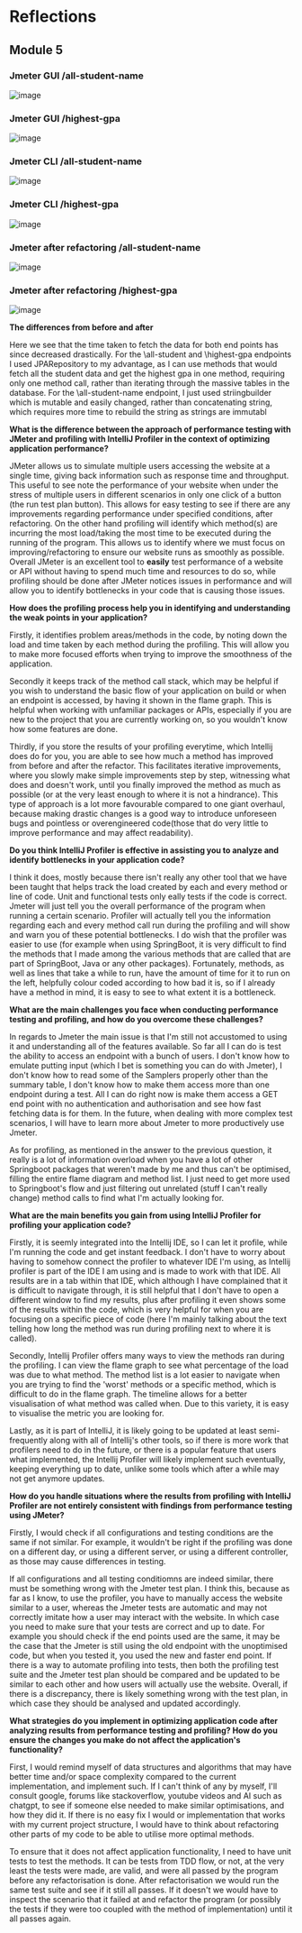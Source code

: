 # Reflections

## Module 5

### Jmeter GUI /all-student-name

![image](https://github.com/Sirered/exercise-profiling/assets/126568984/6476c8ce-fe22-42d6-b8cb-388a90ab4551)

### Jmeter GUI /highest-gpa

![image](https://github.com/Sirered/exercise-profiling/assets/126568984/5058963a-cc49-4f85-b674-a976982639f1)

### Jmeter CLI /all-student-name

![image](https://github.com/Sirered/exercise-profiling/assets/126568984/f549a3c8-239f-46d0-a3ce-970cd0d2cb2a)

### Jmeter CLI /highest-gpa

![image](https://github.com/Sirered/exercise-profiling/assets/126568984/b3b91e02-78e4-448a-80bb-a19033b04585)

### Jmeter after refactoring /all-student-name

![image](https://github.com/Sirered/exercise-profiling/assets/126568984/68c2de77-d5dd-45aa-b1ae-f1977498127c)

### Jmeter after refactoring /highest-gpa

![image](https://github.com/Sirered/exercise-profiling/assets/126568984/3dcd382c-8409-4f32-abee-b0a4c5370c88)

**The differences from before and after**

Here we see that the time taken to fetch the data for both end points has since decreased drastically. For the \all-student and \highest-gpa endpoints I used JPARepository to my advantage, as I can use methods that would fetch all the student data and get the highest gpa in one method, requiring only one method call, rather than iterating through the massive tables in the database. For the \all-student-name endpoint, I just used striingbuilder which is mutable and easily changed, rather than concatenating string, which requires more time to rebuild the string as strings are immutabl

**What is the difference between the approach of performance testing with JMeter and profiling with IntelliJ Profiler in the context of optimizing application performance?**

JMeter allows us to simulate multiple users accessing the website at a single time, giving back information such as response time and throughput. This useful to see note the performance of your website when under the stress of multiple users in different scenarios in only one click of a button (the run test plan button). This allows for easy testing to see if there are any improvements regarding performance under specified conditions, after refactoring. On the other hand profiling will identify which method(s) are incurring the most load/taking the most time to be executed during the running of the program. This allows us to identify where we must focus on improving/refactoring to ensure our website runs as smoothly as possible. Overall JMeter is an excellent tool to **easily** test performance of a website or API without having to spend much time and resources to do so, while profiling should be done after JMeter notices issues in performance and will allow you to identify bottlenecks in your code that is causing those issues. 

**How does the profiling process help you in identifying and understanding the weak points in your application?**

Firstly, it identifies problem areas/methods in the code, by noting down the load and time taken by each method during the profiling. This will allow you to make more focused efforts when trying to improve the smoothness of the application.

Secondly it keeps track of the method call stack, which may be helpful if you wish to understand the basic flow of your application on build or when an endpoint is accessed, by having it shown in the flame graph. This is helpful when working with unfamiliar packages or APIs, especially if you are new to the project that you are currently working on, so you wouldn't know how some features are done.

Thirdly, if you store the results of your profiling everytime, which Intellij does do for you, you are able to see how much a method has improved from before and after the refactor. This facilitates iterative improvements, where you slowly make simple improvements step by step, witnessing what does and doesn't work, until you finally improved the method as much as possible (or at the very least enough to where it is not a hindrance). This type of approach is a lot more favourable compared to one giant overhaul, because making drastic changes is a good way to introduce unforeseen bugs and pointless or overengineered code(those that do very little to improve performance and may affect readability).

**Do you think IntelliJ Profiler is effective in assisting you to analyze and identify bottlenecks in your application code?**

I think it does, mostly because there isn't really any other tool that we have been taught that helps track the load created by each and every method or line of code. Unit and functional tests only eally tests if the code is correct. Jmeter will just tell you the overall performance of the program when running a certain scenario. Profiler will actually tell you the information regarding each and every method call run during the profiling and will show and warn you of these potential bottlenecks. I do wish that the profiler was easier to use (for example when using SpringBoot, it is very difficult to find the methods that I made among the various methods that are called that are part of SpringBoot, Java or any other packages). Fortunately, methods, as well as lines that take a while to run, have the amount of time for it to run on the left, helpfully colour coded according to how bad it is, so if I already have a method in mind, it is easy to see to what extent it is a bottleneck.

**What are the main challenges you face when conducting performance testing and profiling, and how do you overcome these challenges?**

In regards to Jmeter the main issue is that I'm still not accustomed to using it and understanding all of the features available. So far all I can do is test the ability to access an endpoint with a bunch of users. I don't know how to emulate putting input (which I bet is something you can do with Jmeter), I don't know how to read some of the Samplers properly other than the summary table, I don't know how to make them access more than one endpoint during a test. All I can do right now is make them access a GET end point with no authentication and authorisation and see how fast fetching data is for them. In the future, when dealing with more complex test scenarios, I will have to learn more about Jmeter to more productively use Jmeter. 

As for profiling, as mentioned in the answer to the previous question, it really is a lot of information overload when you have a lot of other Springboot packages that weren't made by me and thus can't be optimised, filling the entire flame diagram and method list. I just need to get more used to Springboot's flow and just filtering out unrelated (stuff I can't really change) method calls to find what I'm actually looking for.

**What are the main benefits you gain from using IntelliJ Profiler for profiling your application code?**

Firstly, it is seemly integrated into the Intellij IDE, so I can let it profile, while I'm running the code and get instant feedback. I don't have to worry about having to somehow connect the profiler to whatever IDE I'm using, as Intellij profiler is part of the IDE I am using and is made to work with that IDE. All results are in a tab within that IDE, which although I have complained that it is difficult to navigate through, it is still helpful that I don't have to open a different window to find my results, plus after profiling it even shows some of the results within the code, which is very helpful for when you are focusing on a specific piece of code (here I'm mainly talking about the text telling how long the method was run during profiling next to where it is called). 

Secondly, Intellij Profiler offers many ways to view the methods ran during the profiling. I can view the flame graph to see what percentage of the load was due to what method. The method list is a lot easier to navigate when you are trying to find the 'worst' methods or a specific method, which is difficult to do in the flame graph. The timeline allows for a better visualisation of what method was called when. Due to this variety, it is easy to visualise the metric you are looking for.

Lastly, as it is part of IntelliJ, it is likely going to be updated at least semi-frequently along with all of Intellij's other tools, so if there is more work that profilers need to do in the future, or there is a popular feature that users what implemented, the Intellij Profiler will likely implement such eventually, keeping everything up to date, unlike some tools which after a while may not get anymore updates.

**How do you handle situations where the results from profiling with IntelliJ Profiler are not entirely consistent with findings from performance testing using JMeter?**

Firstly, I would check if all configurations and testing conditions are the same if not similar. For example, it wouldn't be right if the profiling was done on a different day, or using a different server, or using a different controller, as those may cause differences in testing.

If all configurations and all testing conditiomns are indeed similar, there must be something wrong with the Jmeter test plan. I think this, because as far as I know, to use the profiler, you have to manually access the website similar to a user, whereas the Jmeter tests are automatic and may not correctly imitate how a user may interact with the website. In which case you need to make sure that your tests are correct and up to date. For example you should check if the end points used are the same, it may be the case that the Jmeter is still using the old endpoint with the unoptimised code, but when you tested it, you used the new and faster end point. If there is a way to automate profiling into tests, then both the profiling test suite and the Jmeter test plan should be compared and be updated to be similar to each other and how users will actually use the website. Overall, if there is a discrepancy, there is likely something wrong with the test plan, in which case they should be analysed and updated accordingly.

**What strategies do you implement in optimizing application code after analyzing results from performance testing and profiling? How do you ensure the changes you make do not affect the application's functionality?**

First, I would remind myself of data structures and algorithms that may have better time and/or space complexity compared to the current implementation, and implement such. If I can't think of any by myself, I'll consult google, forums like stackoverflow, youtube videos and AI such as chatgpt, to see if someone else needed to make similar optimisations, and how they did it. If there is no easy fix I would or implementation that works with my current project structure, I would have to think about refactoring other parts of my code to be able to utilise more optimal methods.

To ensure that it does not affect application functionality, I need to have unit tests to test the methods. It can be tests from TDD flow, or not, at the very least the tests were made, are valid, and were all passed by the program before any refactorisation is done. After refactorisation we would run the same test suite and see if it still all passes. If it doesn't we would have to inspect the scenario that it failed at and refactor the program (or possibly the tests if they were too coupled with the method of implementation) until it all passes again.

